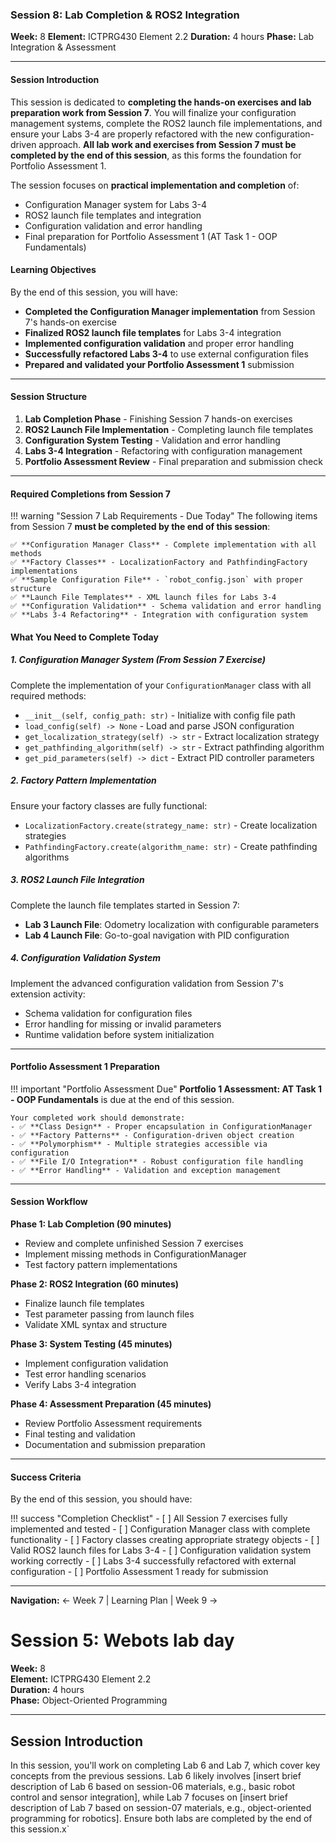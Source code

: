 ### Session 8: Lab Completion & ROS2 Integration

**Week:** 8 **Element:** ICTPRG430 Element 2.2 **Duration:** 4 hours **Phase:** Lab Integration & Assessment

---

#### Session Introduction

This session is dedicated to **completing the hands-on exercises and lab preparation work from Session 7**. You will finalize your configuration management systems, complete the ROS2 launch file implementations, and ensure your Labs 3-4 are properly refactored with the new configuration-driven approach. **All lab work and exercises from Session 7 must be completed by the end of this session**, as this forms the foundation for Portfolio Assessment 1.

The session focuses on **practical implementation and completion** of:
- Configuration Manager system for Labs 3-4
- ROS2 launch file templates and integration
- Configuration validation and error handling
- Final preparation for Portfolio Assessment 1 (AT Task 1 - OOP Fundamentals)

#### Learning Objectives

By the end of this session, you will have:

- **Completed the Configuration Manager implementation** from Session 7's hands-on exercise
- **Finalized ROS2 launch file templates** for Labs 3-4 integration
- **Implemented configuration validation** and proper error handling
- **Successfully refactored Labs 3-4** to use external configuration files
- **Prepared and validated your Portfolio Assessment 1** submission

---

#### Session Structure

1. **Lab Completion Phase** - Finishing Session 7 hands-on exercises
2. **ROS2 Launch File Implementation** - Completing launch file templates
3. **Configuration System Testing** - Validation and error handling
4. **Labs 3-4 Integration** - Refactoring with configuration management
5. **Portfolio Assessment Review** - Final preparation and submission check

---

#### Required Completions from Session 7

!!! warning "Session 7 Lab Requirements - Due Today"
    The following items from Session 7 **must be completed by the end of this session**:
    
    ✅ **Configuration Manager Class** - Complete implementation with all methods  
    ✅ **Factory Classes** - LocalizationFactory and PathfindingFactory implementations  
    ✅ **Sample Configuration File** - `robot_config.json` with proper structure  
    ✅ **Launch File Templates** - XML launch files for Labs 3-4  
    ✅ **Configuration Validation** - Schema validation and error handling  
    ✅ **Labs 3-4 Refactoring** - Integration with configuration system

#### What You Need to Complete Today

##### 1. Configuration Manager System (From Session 7 Exercise)

Complete the implementation of your `ConfigurationManager` class with all required methods:

- `__init__(self, config_path: str)` - Initialize with config file path
- `load_config(self) -> None` - Load and parse JSON configuration
- `get_localization_strategy(self) -> str` - Extract localization strategy
- `get_pathfinding_algorithm(self) -> str` - Extract pathfinding algorithm
- `get_pid_parameters(self) -> dict` - Extract PID controller parameters

##### 2. Factory Pattern Implementation

Ensure your factory classes are fully functional:

- `LocalizationFactory.create(strategy_name: str)` - Create localization strategies
- `PathfindingFactory.create(algorithm_name: str)` - Create pathfinding algorithms

##### 3. ROS2 Launch File Integration

Complete the launch file templates started in Session 7:

- **Lab 3 Launch File**: Odometry localization with configurable parameters
- **Lab 4 Launch File**: Go-to-goal navigation with PID configuration

##### 4. Configuration Validation System

Implement the advanced configuration validation from Session 7's extension activity:

- Schema validation for configuration files
- Error handling for missing or invalid parameters
- Runtime validation before system initialization

---

#### Portfolio Assessment 1 Preparation

!!! important "Portfolio Assessment Due"
    **Portfolio 1 Assessment: AT Task 1 - OOP Fundamentals** is due at the end of this session.
    
    Your completed work should demonstrate:
    - ✅ **Class Design** - Proper encapsulation in ConfigurationManager
    - ✅ **Factory Patterns** - Configuration-driven object creation
    - ✅ **Polymorphism** - Multiple strategies accessible via configuration
    - ✅ **File I/O Integration** - Robust configuration file handling
    - ✅ **Error Handling** - Validation and exception management

---

#### Session Workflow

**Phase 1: Lab Completion (90 minutes)**
- Review and complete unfinished Session 7 exercises
- Implement missing methods in ConfigurationManager
- Test factory pattern implementations

**Phase 2: ROS2 Integration (60 minutes)** 
- Finalize launch file templates
- Test parameter passing from launch files
- Validate XML syntax and structure

**Phase 3: System Testing (45 minutes)**
- Implement configuration validation
- Test error handling scenarios
- Verify Labs 3-4 integration

**Phase 4: Assessment Preparation (45 minutes)**
- Review Portfolio Assessment requirements
- Final testing and validation
- Documentation and submission preparation

---

#### Success Criteria

By the end of this session, you should have:

!!! success "Completion Checklist"
    - [ ] All Session 7 exercises fully implemented and tested
    - [ ] Configuration Manager class with complete functionality
    - [ ] Factory classes creating appropriate strategy objects
    - [ ] Valid ROS2 launch files for Labs 3-4
    - [ ] Configuration validation system working correctly
    - [ ] Labs 3-4 successfully refactored with external configuration
    - [ ] Portfolio Assessment 1 ready for submission

---

**Navigation:** ← Week 7 | Learning Plan | Week 9 →

# Session 5: Webots lab day

**Week:** 8  
**Element:** ICTPRG430 Element 2.2  
**Duration:** 4 hours  
**Phase:** Object-Oriented Programming 

---

## Session Introduction

In this session, you'll work on completing Lab 6 and Lab 7, which cover key concepts from the previous sessions. Lab 6 likely involves [insert brief description of Lab 6 based on session-06 materials, e.g., basic robot control and sensor integration], while Lab 7 focuses on [insert brief description of Lab 7 based on session-07 materials, e.g., object-oriented programming for robotics]. Ensure both labs are completed by the end of this session.x`